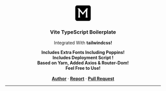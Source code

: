 <p align="center">
  <a href="#"><img src="https://github.com/mza-codes/minimal-react/blob/62fd10162f49d62abf1aa6b4ec1d5fadbab4a38f/public/logo.png" width="50" alt="logo_m" border="0"></a>
  <br />
  <h3 align="center">Vite TypeScript Boilerplate</h3>
  <p align="center"> Integrated With <strong>tailwindcss!</strong> </p>
  <p align="center">
    <b> Includes Extra Fonts Including Poppins!</b>
    <br />
    <b> Includes Deployment Script !</b>
    <br />
    <b> Based on Yarn, Added Axios & Router-Dom!</b>
    <br />
    <b> Feel Free to Use!</b>
    <br /><br />
    <a href="https://github.com/mza-codes/"><strong>Author</strong></a>
    ·
    <a href="https://github.com/mza-codes/minimal-react/issues/"><strong>Report</strong></a>
    ·
    <a href="https://github.com/mza-codes/minimal-react/pulls/"><strong>Pull Request</strong></a>
  </p>
</p>

---
